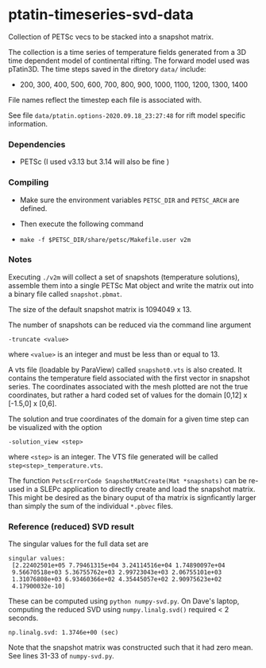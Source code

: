 # ptatin-timeseries-svd-data
Collection of PETSc vecs to be stacked into a snapshot matrix.

The collection is a time series of temperature fields generated from a 3D time dependent model of continental rifting. The forward model used was pTatin3D. The time steps saved in the diretory `data/` include:

* 200, 300, 400, 500, 600, 700, 800, 900, 1000, 1100, 1200, 1300, 1400

File names reflect the timestep each file is associated with.



See file `data/ptatin.options-2020.09.18_23:27:48` for rift model specific information.



### Dependencies

* PETSc (I used v3.13 but 3.14 will also be fine )



### Compiling 

* Make sure the environment variables `PETSC_DIR` and `PETSC_ARCH` are defined.

* Then execute the following command

* ```
  make -f $PETSC_DIR/share/petsc/Makefile.user v2m
  ```

  



### Notes

Executing `./v2m` will collect a set of snapshots (temperature solutions), assemble them into a single PETSc Mat object and write the matrix out into a binary file called `snapshot.pbmat`.

The size of the default snapshot matrix is 1094049 x 13.

The number of snapshots can be reduced via the command line argument 

```
-truncate <value>
```

where `<value>` is an integer and must be less than or equal to 13.

A vts file (loadable by ParaView) called `snapshot0.vts` is also created. It contains the temperature field associated with the first vector in snapshot series. The coordinates associated with the mesh plotted are not the true coordinates, but rather a hard coded set of values for the domain [0,12] x [-1.5,0] x [0,6].

The solution and true coordinates of the domain for a given time step can be visualized with the option

```
-solution_view <step>
```

where `<step>` is an integer. The VTS file generated will be called `step<step>_temperature.vts`.

The function `PetscErrorCode SnapshotMatCreate(Mat *snapshots)` can be re-used in a SLEPc application to directly create and load the snapshot matrix. This might be desired as the binary ouput of tha matrix is signficantly larger than simply the sum of the individual `*.pbvec` files.



### Reference (reduced) SVD result

The singular values for the full data set are

```
singular values:
 [2.22402501e+05 7.79461315e+04 3.24114516e+04 1.74890097e+04
 9.56670518e+03 5.36755762e+03 2.99723043e+03 2.06755101e+03
 1.31076808e+03 6.93460366e+02 4.35445057e+02 2.90975623e+02
 4.17900032e-10]
```

These can be computed using `python numpy-svd.py`. On Dave's laptop, computing the reduced SVD using `numpy.linalg.svd()` required < 2 seconds.

```
np.linalg.svd: 1.3746e+00 (sec)
```

Note that the snapshot matrix was constructed such that it had zero mean. See lines 31-33 of `numpy-svd.py`.

